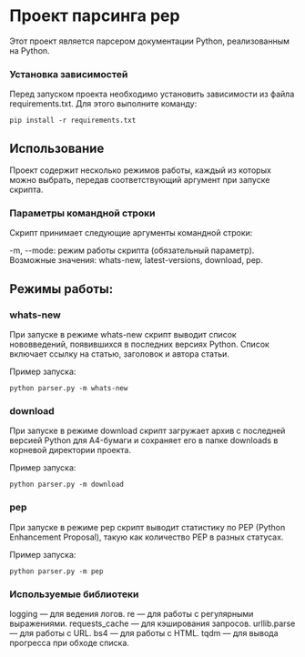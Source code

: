 # Проект парсинга pep

Этот проект является парсером документации Python, реализованным на Python.

### Установка зависимостей

Перед запуском проекта необходимо установить зависимости из файла requirements.txt. Для этого выполните команду:

```
pip install -r requirements.txt
```

## Использование

Проект содержит несколько режимов работы, каждый из которых можно выбрать, передав соответствующий аргумент при запуске скрипта.

### Параметры командной строки

Скрипт принимает следующие аргументы командной строки:

-m, --mode: режим работы скрипта (обязательный параметр). Возможные значения: whats-new, latest-versions, download, pep.

## Режимы работы:
### whats-new

При запуске в режиме whats-new скрипт выводит список нововведений, появившихся в последних версиях Python. Список включает ссылку на статью, заголовок и автора статьи.

Пример запуска:

```
python parser.py -m whats-new
```

### download

При запуске в режиме download скрипт загружает архив с последней версией Python для A4-бумаги и сохраняет его в папке downloads в корневой директории проекта.

Пример запуска:

```
python parser.py -m download
```

### pep

При запуске в режиме pep скрипт выводит статистику по PEP (Python Enhancement Proposal), такую как количество PEP в разных статусах.

Пример запуска:

```
python parser.py -m pep
```

### Используемые библиотеки
logging — для ведения логов.
re — для работы с регулярными выражениями.
requests_cache — для кэширования запросов.
urllib.parse — для работы с URL.
bs4 — для работы с HTML.
tqdm — для вывода прогресса при обходе списка.

